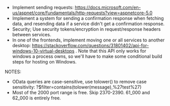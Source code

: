 
 - Implement sending requests: https://docs.microsoft.com/en-us/aspnet/core/fundamentals/http-requests?view=aspnetcore-5.0 
 - Implement a system for sending a confirmation response when fetching data, and resending data if a service didn't get a confirmation response.
 - Security; Use security tokens/encryption in request/response headers between services.
 - In one of the frontends, implement moving one or all services to another desktop: https://stackoverflow.com/questions/31801402/api-for-windows-10-virtual-desktops . Note that this API only works for windows a process owns, so we'll have to make some conditional build steps for hosting on Windows.
 
NOTES:
 - OData queries are case-sensitive, use tolower() to remove case sensitivity: ?$filter=contains(tolower(message),%27test%27)
 - Most of the 2000 port range is free. Skip 2370-2390. 61_000 and 62_000 is entirely free.